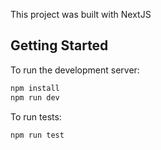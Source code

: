 This project was built with NextJS

## Getting Started

To run the development server:

```bash
npm install
npm run dev
```

To run tests:

```bash
npm run test
```

